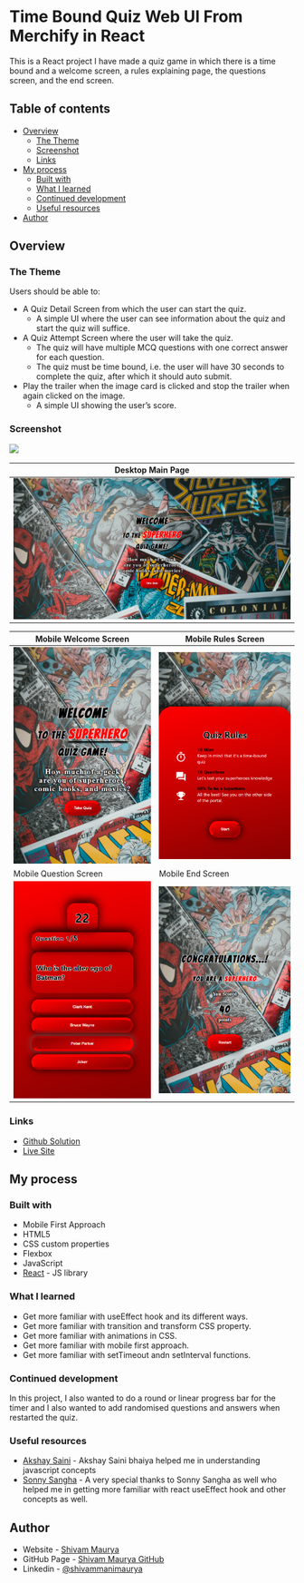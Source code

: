 # Time Bound Quiz Web UI From Merchify in React

This is a React project I have made a quiz game in which there is a time bound and a welcome screen, a rules explaining page, the questions screen, and the end screen.

## Table of contents

-   [Overview](#overview)
    -   [The Theme](#the-theme)
    -   [Screenshot](#screenshot)
    -   [Links](#links)
-   [My process](#my-process)
    -   [Built with](#built-with)
    -   [What I learned](#what-i-learned)
    -   [Continued development](#continued-development)
    -   [Useful resources](#useful-resources)
-   [Author](#author)

## Overview

### The Theme

Users should be able to:

-   A Quiz Detail Screen from which the user can start the quiz.
    -   A simple UI where the user can see information about the quiz and start the quiz will suffice.
-   A Quiz Attempt Screen where the user will take the quiz.
    -   The quiz will have multiple MCQ questions with one correct answer for each question.
    -   The quiz must be time bound, i.e. the user will have 30 seconds to complete the quiz, after which it should auto submit.
-   Play the trailer when the image card is clicked and stop the trailer when again clicked on the image.
    -   A simple UI showing the user’s score.

### Screenshot

![](./screenshot.jpg)

| Desktop Main Page                                                     |
| --------------------------------------------------------------------- |
| ![Desktop Main_page](./src/assets/screenshots/desktop_mainScreen.png) |

| Mobile Welcome Screen                                                         | Mobile Rules Screen                                                     |
| ----------------------------------------------------------------------------- | ----------------------------------------------------------------------- |
| ![Mobile welcome screen](./src/assets/screenshots/mobile_startScreen.png)     | ![Mobile Rules Screen](./src/assets/screenshots/mobile_rulesScreen.png) |
| Mobile Question Screen                                                        | Mobile End Screen                                                       |
| ![Mobile question screen](./src/assets/screenshots/mobile_questionScreen.png) | ![Mobile end screen](./src/assets/screenshots/mobile_endScreen.png)     |

### Links

-   [Github Solution](https://github.com/ShivamManiMaurya/Time-bound-Quiz-Web-UI-from-Merchify)
-   [Live Site](https://lucky-torte-4691b5.netlify.app/)

## My process

### Built with

-   Mobile First Approach
-   HTML5
-   CSS custom properties
-   Flexbox
-   JavaScript
-   [React](https://reactjs.org/) - JS library

### What I learned

-   Get more familiar with useEffect hook and its different ways.
-   Get more familiar with transition and transform CSS property.
-   Get more familiar with animations in CSS.
-   Get more familiar with mobile first approach.
-   Get more familiar with setTimeout andn setInterval functions.

### Continued development

In this project, I also wanted to do a round or linear progress bar for the timer and I also wanted to add randomised questions and answers when restarted the quiz.

### Useful resources

-   [Akshay Saini](https://www.youtube.com/@akshaymarch7) - Akshay Saini bhaiya helped me in understanding javascript concepts
-   [Sonny Sangha](https://www.youtube.com/@SonnySangha) - A very special thanks to Sonny Sangha as well who helped me in getting more familiar with react useEffect hook and other concepts as well.

## Author

-   Website - [Shivam Maurya](https://shivammanimaurya.github.io/my_portfolio_website/)
-   GitHub Page - [Shivam Maurya GitHub](https://github.com/ShivamManiMaurya)
-   Linkedin - [@shivammanimaurya](https://www.linkedin.com/in/shivammanimaurya)
